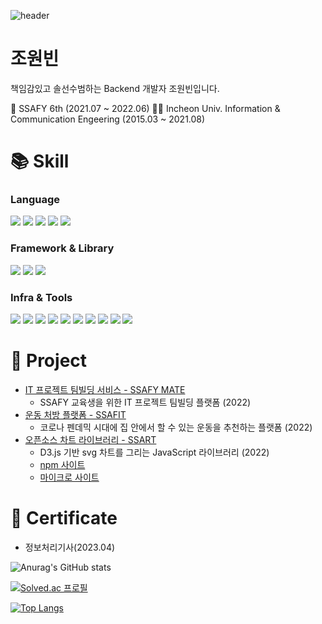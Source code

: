 ![header](https://capsule-render.vercel.app/api?type=waving&color=auto&height=250&section=header&text=Wonbin%20Jo&fontSize=90)
# 조원빈

책임감있고 솔선수범하는 Backend 개발자 조원빈입니다.

👩‍ SSAFY 6th (2021.07 ~ 2022.06)
👩‍🎓 Incheon Univ. Information & Communication Engeering (2015.03 ~ 2021.08)

# 📚 Skill

### Language

<img src="https://img.shields.io/badge/JAVA-FF9E0F?style=flat&logo=JAVA&logoColor=white"/> <img src="https://img.shields.io/badge/MySQL-4479A1?style=flat&logo=MySQL&logoColor=white"/> <img src="https://img.shields.io/badge/HTML5-E34F26?style=flat&logo=HTML5&logoColor=orange"/> <img src="https://img.shields.io/badge/JavaScript-F7DF1E?style=flat&logo=JavaScript&logoColor=white"/> <img src="https://img.shields.io/badge/CSS3-1572B6?style=flat&logo=CSS3&logoColor=white"/>

### Framework & Library

<img src="https://img.shields.io/badge/Spring-6DB33F?style=flat&logo=Spring&logoColor=white"/> <img src="https://img.shields.io/badge/Spring Boot-6DB33F?style=flat&logo=springboot&logoColor=white"/> <img src="https://img.shields.io/badge/Vue.js-4FC08D?style=flat&logo=vuedotjs&logoColor=white"/>

### Infra & Tools

<img src="https://img.shields.io/badge/Git-F05032?style=flat&logo=git&logoColor=white"/> <img src="https://img.shields.io/badge/GitHub-181717?style=flat&logo=github&logoColor=white"/> <img src="https://img.shields.io/badge/GitLab-FC6D26?style=flat&logo=gitlab&logoColor=white"/> <img src="https://img.shields.io/badge/Docker-2496ED?style=flat&logo=docker&logoColor=white"/> <img src="https://img.shields.io/badge/Jenkins-D24939?style=flat&logo=jenkins&logoColor=white"/> <img src="https://img.shields.io/badge/AWS EC2-FF9900?style=flat&logo=amazonec2&logoColor=white"/> <img src="https://img.shields.io/badge/Notion-000000?style=flat&logo=notion&logoColor=white"/> <img src="https://img.shields.io/badge/Jira-0052CC?style=flat&logo=jira&logoColor=white"/> <img src="https://img.shields.io/badge/MatterMost-0058CC?style=flat&logo=mattermost&logoColor=white"/> <img src="https://img.shields.io/badge/Gantt-1572B6?style=flat&logo=gant&logoColor=white"/>


# 📂 Project

- [IT 프로젝트 팀빌딩 서비스 - SSAFY MATE](https://github.com/ssafy-mate)
  - SSAFY 교육생을 위한 IT 프로젝트 팀빌딩 플랫폼 (2022)
- [운동 처방 플랫폼 - SSAFIT](https://github.com/SSA-FIT)
  - 코로나 펜데믹 시대에 집 안에서 할 수 있는 운동을 추천하는 플랫폼 (2022)
- [오픈소스 차트 라이브러리 - SSART](https://github.com/ssartchart/ssart)
  - D3.js 기반 svg 차트를 그리는 JavaScript 라이브러리 (2022)
  - [npm 사이트](https://www.npmjs.com/package/ssart)
  - [마이크로 사이트](https://ssart-library.netlify.app)

# 📃 Certificate

- 정보처리기사(2023.04)


![Anurag's GitHub stats](https://github-readme-stats.vercel.app/api?username=Jo-wonbin&show_icons=true&theme=radical)


[![Solved.ac
프로필](http://mazassumnida.wtf/api/generate_badge?boj=jwb7214)](https://solved.ac/jwb7214)

[![Top Langs](https://github-readme-stats.vercel.app/api/top-langs/?username=Jo-wonbin&layout=compact)](https://github.com/Jo-wonbin/github-readme-stats)
<!--
**Jo-wonbin/Jo-wonbin** is a ✨ _special_ ✨ repository because its `README.md` (this file) appears on your GitHub profile.

Here are some ideas to get you started:

- 🔭 I’m currently working on ...
- 🌱 I’m currently learning ...
- 👯 I’m looking to collaborate on ...
- 🤔 I’m looking for help with ...
- 💬 Ask me about ...
- 📫 How to reach me: ...
- 😄 Pronouns: ...
- ⚡ Fun fact: ...
-->
